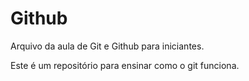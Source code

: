 # Github

Arquivo da aula de Git e Github para iniciantes.

Este é um repositório para ensinar como o git funciona.
